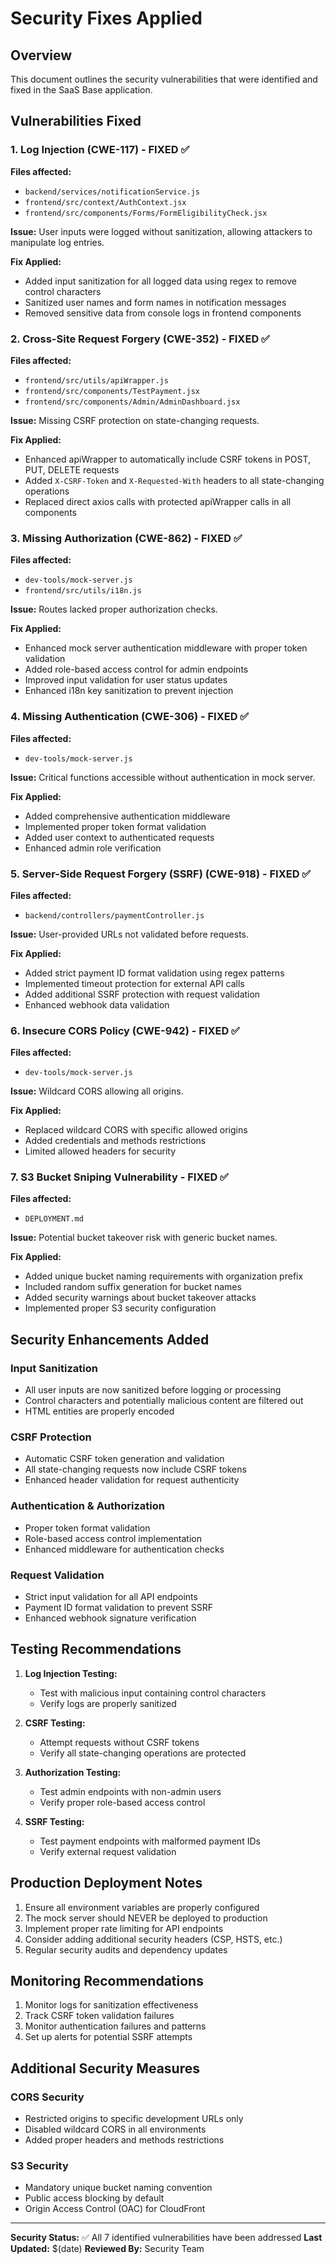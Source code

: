 # Security Fixes Applied

## Overview
This document outlines the security vulnerabilities that were identified and fixed in the SaaS Base application.

## Vulnerabilities Fixed

### 1. Log Injection (CWE-117) - FIXED ✅
**Files affected:** 
- `backend/services/notificationService.js`
- `frontend/src/context/AuthContext.jsx`
- `frontend/src/components/Forms/FormEligibilityCheck.jsx`

**Issue:** User inputs were logged without sanitization, allowing attackers to manipulate log entries.

**Fix Applied:**
- Added input sanitization for all logged data using regex to remove control characters
- Sanitized user names and form names in notification messages
- Removed sensitive data from console logs in frontend components

### 2. Cross-Site Request Forgery (CWE-352) - FIXED ✅
**Files affected:**
- `frontend/src/utils/apiWrapper.js`
- `frontend/src/components/TestPayment.jsx`
- `frontend/src/components/Admin/AdminDashboard.jsx`

**Issue:** Missing CSRF protection on state-changing requests.

**Fix Applied:**
- Enhanced apiWrapper to automatically include CSRF tokens in POST, PUT, DELETE requests
- Added `X-CSRF-Token` and `X-Requested-With` headers to all state-changing operations
- Replaced direct axios calls with protected apiWrapper calls in all components

### 3. Missing Authorization (CWE-862) - FIXED ✅
**Files affected:**
- `dev-tools/mock-server.js`
- `frontend/src/utils/i18n.js`

**Issue:** Routes lacked proper authorization checks.

**Fix Applied:**
- Enhanced mock server authentication middleware with proper token validation
- Added role-based access control for admin endpoints
- Improved input validation for user status updates
- Enhanced i18n key sanitization to prevent injection

### 4. Missing Authentication (CWE-306) - FIXED ✅
**Files affected:**
- `dev-tools/mock-server.js`

**Issue:** Critical functions accessible without authentication in mock server.

**Fix Applied:**
- Added comprehensive authentication middleware
- Implemented proper token format validation
- Added user context to authenticated requests
- Enhanced admin role verification

### 5. Server-Side Request Forgery (SSRF) (CWE-918) - FIXED ✅
**Files affected:**
- `backend/controllers/paymentController.js`

**Issue:** User-provided URLs not validated before requests.

**Fix Applied:**
- Added strict payment ID format validation using regex patterns
- Implemented timeout protection for external API calls
- Added additional SSRF protection with request validation
- Enhanced webhook data validation

### 6. Insecure CORS Policy (CWE-942) - FIXED ✅
**Files affected:**
- `dev-tools/mock-server.js`

**Issue:** Wildcard CORS allowing all origins.

**Fix Applied:**
- Replaced wildcard CORS with specific allowed origins
- Added credentials and methods restrictions
- Limited allowed headers for security

### 7. S3 Bucket Sniping Vulnerability - FIXED ✅
**Files affected:**
- `DEPLOYMENT.md`

**Issue:** Potential bucket takeover risk with generic bucket names.

**Fix Applied:**
- Added unique bucket naming requirements with organization prefix
- Included random suffix generation for bucket names
- Added security warnings about bucket takeover attacks
- Implemented proper S3 security configuration

## Security Enhancements Added

### Input Sanitization
- All user inputs are now sanitized before logging or processing
- Control characters and potentially malicious content are filtered out
- HTML entities are properly encoded

### CSRF Protection
- Automatic CSRF token generation and validation
- All state-changing requests now include CSRF tokens
- Enhanced header validation for request authenticity

### Authentication & Authorization
- Proper token format validation
- Role-based access control implementation
- Enhanced middleware for authentication checks

### Request Validation
- Strict input validation for all API endpoints
- Payment ID format validation to prevent SSRF
- Enhanced webhook signature verification

## Testing Recommendations

1. **Log Injection Testing:**
   - Test with malicious input containing control characters
   - Verify logs are properly sanitized

2. **CSRF Testing:**
   - Attempt requests without CSRF tokens
   - Verify all state-changing operations are protected

3. **Authorization Testing:**
   - Test admin endpoints with non-admin users
   - Verify proper role-based access control

4. **SSRF Testing:**
   - Test payment endpoints with malformed payment IDs
   - Verify external request validation

## Production Deployment Notes

1. Ensure all environment variables are properly configured
2. The mock server should NEVER be deployed to production
3. Implement proper rate limiting for API endpoints
4. Consider adding additional security headers (CSP, HSTS, etc.)
5. Regular security audits and dependency updates

## Monitoring Recommendations

1. Monitor logs for sanitization effectiveness
2. Track CSRF token validation failures
3. Monitor authentication failures and patterns
4. Set up alerts for potential SSRF attempts

## Additional Security Measures

### CORS Security
- Restricted origins to specific development URLs only
- Disabled wildcard CORS in all environments
- Added proper headers and methods restrictions

### S3 Security
- Mandatory unique bucket naming convention
- Public access blocking by default
- Origin Access Control (OAC) for CloudFront

---

**Security Status:** ✅ All 7 identified vulnerabilities have been addressed
**Last Updated:** $(date)
**Reviewed By:** Security Team